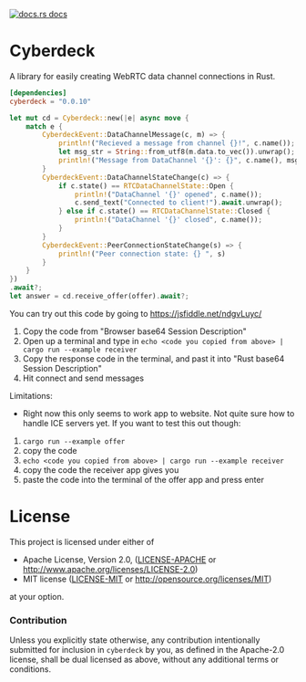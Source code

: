 <a href="https://docs.rs/cyberdeck"><img src="https://img.shields.io/badge/docs-latest-blue.svg?style=flat-square" alt="docs.rs docs" /></a>

# Cyberdeck
A library for easily creating WebRTC data channel connections in Rust.

```toml
[dependencies]
cyberdeck = "0.0.10"
```

```rust
let mut cd = Cyberdeck::new(|e| async move {
    match e {
        CyberdeckEvent::DataChannelMessage(c, m) => {
            println!("Recieved a message from channel {}!", c.name());
            let msg_str = String::from_utf8(m.data.to_vec()).unwrap();
            println!("Message from DataChannel '{}': {}", c.name(), msg_str);
        }
        CyberdeckEvent::DataChannelStateChange(c) => {
            if c.state() == RTCDataChannelState::Open {
                println!("DataChannel '{}' opened", c.name());
                c.send_text("Connected to client!").await.unwrap();
            } else if c.state() == RTCDataChannelState::Closed {
                println!("DataChannel '{}' closed", c.name());
            }
        }
        CyberdeckEvent::PeerConnectionStateChange(s) => {
            println!("Peer connection state: {} ", s)
        }
    }
})
.await?;
let answer = cd.receive_offer(offer).await?;
```

You can try out this code by going to https://jsfiddle.net/ndgvLuyc/

1. Copy the code from "Browser base64 Session Description"
2. Open up a terminal and type in `echo <code you copied from above> | cargo run --example receiver`
3. Copy the response code in the terminal, and past it into "Rust base64 Session Description"
4. Hit connect and send messages


Limitations:
* Right now this only seems to work app to website. Not quite sure how to handle ICE servers yet. If you want to test this out though:

1. `cargo run --example offer`
2. copy the code
3. `echo <code you copied from above> | cargo run --example receiver`
4. copy the code the receiver app gives you
5. paste the code into the terminal of the offer app and press enter

# License

This project is licensed under either of

 * Apache License, Version 2.0, ([LICENSE-APACHE](LICENSE-APACHE) or
   http://www.apache.org/licenses/LICENSE-2.0)
 * MIT license ([LICENSE-MIT](LICENSE-MIT) or
   http://opensource.org/licenses/MIT)

at your option.

### Contribution

Unless you explicitly state otherwise, any contribution intentionally submitted
for inclusion in `cyberdeck` by you, as defined in the Apache-2.0 license, shall be
dual licensed as above, without any additional terms or conditions.
